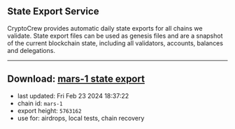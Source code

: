## State Export Service
CryptoCrew provides automatic daily state exports for all chains we validate. State export files can be used as genesis files and are a snapshot of the current blockchain state, including all validators, accounts, balances and delegations.

---
**Download: [mars-1 state export](https://dl-eu2.ccvalidators.com/SERVICE/mars/mars-1_export_5763162.json)**
---

- last updated: Fri Feb 23 2024 18:37:22
- chain id: `mars-1`
- export height: `5763162`
- use for: airdrops, local tests, chain recovery

